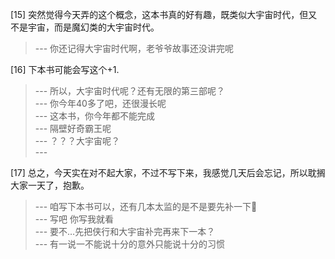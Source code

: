 
[15] 突然觉得今天弄的这个概念，这本书真的好有趣，既类似大宇宙时代，但又不是宇宙，而是魔幻类的大宇宙时代。
>--- 你还记得大宇宙时代啊，老爷爷故事还没讲完呢<br>

[16] 下本书可能会写这个+1.
>--- 所以，大宇宙时代呢？还有无限的第三部呢？<br>
>--- 你今年40多了吧，还很漫长呢<br>
>--- 这本书，你今年都不能完成<br>
>--- 隔壁好奇霸王呢<br>
>--- ？？？大宇宙呢？<br>
>--- <br>

[17] 总之，今天实在对不起大家，不过不写下来，我感觉几天后会忘记，所以耽搁大家一天了，抱歉。
>--- 咱写下本书可以，还有几本太监的是不是要先补一下🐶<br>
>--- 写吧 你写我就看<br>
>--- 要不…先把侠行和大宇宙补完再来下一本？<br>
>--- 有一说一不能说十分的意外只能说十分的习惯<br>
